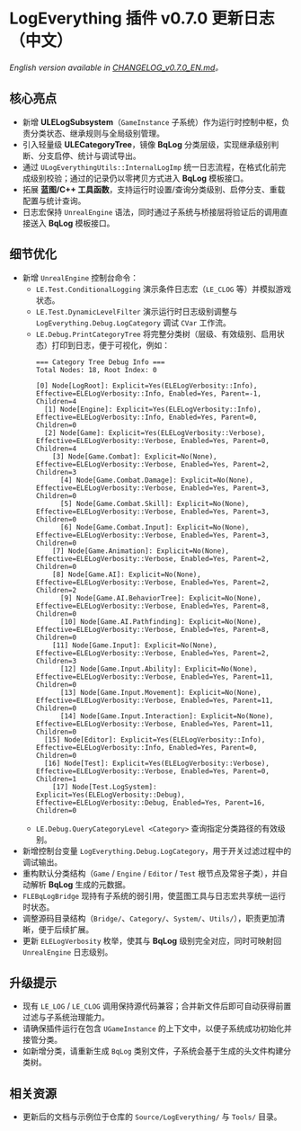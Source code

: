 ﻿# LogEverything 插件 v0.7.0 更新日志（中文）

*English version available in [CHANGELOG_v0.7.0_EN.md](CHANGELOG_v0.7.0_EN.md)。*

## 核心亮点
- 新增 **ULELogSubsystem**（`GameInstance` 子系统）作为运行时控制中枢，负责分类状态、继承规则与全局级别管理。
- 引入轻量级 **ULECategoryTree**，镜像 **BqLog** 分类层级，实现继承级别判断、分支启停、统计与调试导出。
- 通过 `ULogEverythingUtils::InternalLogImp` 统一日志流程，在格式化前完成级别校验；通过的记录仍以零拷贝方式进入 **BqLog** 模板接口。
- 拓展 **蓝图/C++ 工具函数**，支持运行时设置/查询分类级别、启停分支、重载配置与统计查询。
- 日志宏保持 `UnrealEngine` 语法，同时通过子系统与桥接层将验证后的调用直接送入 **BqLog** 模板接口。

## 细节优化
- 新增 `UnrealEngine` 控制台命令：
  - `LE.Test.ConditionalLogging` 演示条件日志宏（`LE_CLOG` 等）并模拟游戏状态。
  - `LE.Test.DynamicLevelFilter` 演示运行时日志级别调整与 `LogEverything.Debug.LogCategory` 调试 `CVar` 工作流。
  - `LE.Debug.PrintCategoryTree` 将完整分类树（层级、有效级别、启用状态）打印到日志，便于可视化，例如：
    ```
    === Category Tree Debug Info ===
    Total Nodes: 18, Root Index: 0
    
    [0] Node[LogRoot]: Explicit=Yes(ELELogVerbosity::Info), Effective=ELELogVerbosity::Info, Enabled=Yes, Parent=-1, Children=4
      [1] Node[Engine]: Explicit=Yes(ELELogVerbosity::Info), Effective=ELELogVerbosity::Info, Enabled=Yes, Parent=0, Children=0
      [2] Node[Game]: Explicit=Yes(ELELogVerbosity::Verbose), Effective=ELELogVerbosity::Verbose, Enabled=Yes, Parent=0, Children=4
        [3] Node[Game.Combat]: Explicit=No(None), Effective=ELELogVerbosity::Verbose, Enabled=Yes, Parent=2, Children=3
          [4] Node[Game.Combat.Damage]: Explicit=No(None), Effective=ELELogVerbosity::Verbose, Enabled=Yes, Parent=3, Children=0
          [5] Node[Game.Combat.Skill]: Explicit=No(None), Effective=ELELogVerbosity::Verbose, Enabled=Yes, Parent=3, Children=0
          [6] Node[Game.Combat.Input]: Explicit=No(None), Effective=ELELogVerbosity::Verbose, Enabled=Yes, Parent=3, Children=0
        [7] Node[Game.Animation]: Explicit=No(None), Effective=ELELogVerbosity::Verbose, Enabled=Yes, Parent=2, Children=0
        [8] Node[Game.AI]: Explicit=No(None), Effective=ELELogVerbosity::Verbose, Enabled=Yes, Parent=2, Children=2
          [9] Node[Game.AI.BehaviorTree]: Explicit=No(None), Effective=ELELogVerbosity::Verbose, Enabled=Yes, Parent=8, Children=0
          [10] Node[Game.AI.Pathfinding]: Explicit=No(None), Effective=ELELogVerbosity::Verbose, Enabled=Yes, Parent=8, Children=0
        [11] Node[Game.Input]: Explicit=No(None), Effective=ELELogVerbosity::Verbose, Enabled=Yes, Parent=2, Children=3
          [12] Node[Game.Input.Ability]: Explicit=No(None), Effective=ELELogVerbosity::Verbose, Enabled=Yes, Parent=11, Children=0
          [13] Node[Game.Input.Movement]: Explicit=No(None), Effective=ELELogVerbosity::Verbose, Enabled=Yes, Parent=11, Children=0
          [14] Node[Game.Input.Interaction]: Explicit=No(None), Effective=ELELogVerbosity::Verbose, Enabled=Yes, Parent=11, Children=0
      [15] Node[Editor]: Explicit=Yes(ELELogVerbosity::Info), Effective=ELELogVerbosity::Info, Enabled=Yes, Parent=0, Children=0
      [16] Node[Test]: Explicit=Yes(ELELogVerbosity::Verbose), Effective=ELELogVerbosity::Verbose, Enabled=Yes, Parent=0, Children=1
        [17] Node[Test.LogSystem]: Explicit=Yes(ELELogVerbosity::Debug), Effective=ELELogVerbosity::Debug, Enabled=Yes, Parent=16, Children=0
    ```
  - `LE.Debug.QueryCategoryLevel <Category>` 查询指定分类路径的有效级别。
- 新增控制台变量 `LogEverything.Debug.LogCategory`，用于开关过滤过程中的调试输出。
- 重构默认分类结构（`Game` / `Engine` / `Editor` / `Test` 根节点及常용子类），并自动解析 **BqLog** 生成的元数据。
- `FLEBqLogBridge` 现持有子系统的弱引用，使蓝图工具与日志宏共享统一运行时状态。
- 调整源码目录结构（`Bridge/`、`Category/`、`System/`、`Utils/`），职责更加清晰，便于后续扩展。
- 更新 `ELELogVerbosity` 枚举，使其与 **BqLog** 级别完全对应，同时可映射回 `UnrealEngine` 日志级别。

## 升级提示
- 现有 `LE_LOG` / `LE_CLOG` 调用保持源代码兼容；合并新文件后即可自动获得前置过滤与子系统治理能力。
- 请确保插件运行在包含 `UGameInstance` 的上下文中，以便子系统成功初始化并接管分类。
- 如新增分类，请重新生成 `BqLog` 类别文件，子系统会基于生成的头文件构建分类树。

## 相关资源
- 更新后的文档与示例位于仓库的 `Source/LogEverything/` 与 `Tools/` 目录。
